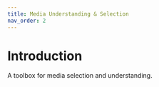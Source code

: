 ```yaml
---
title: Media Understanding & Selection
nav_order: 2
---
```



# Introduction
A toolbox for media selection and understanding.

